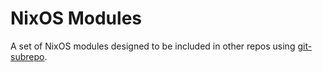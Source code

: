 # NixOS Modules

A set of NixOS modules designed to be included in other repos using
[git-subrepo](https://github.com/ingydotnet/git-subrepo).
